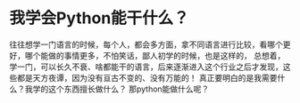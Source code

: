# 我学会Python能干什么？
往往想学一门语言的时候，每个人，都会多方面，拿不同语言进行比较，看哪个更好，哪个能做的事情更多，不怕笑话，鄙人初学的时候，也是这样的，
总想着，学一门，可以长久不衰、啥都能干的语言，后来逐渐进入这个行业之后才发现，这些都是天方夜谭，因为没有亘古不变的、没有万能的！
真正要明白的是我需要什么？我学的这个东西擅长做什么？ 那python能做什么呢？
